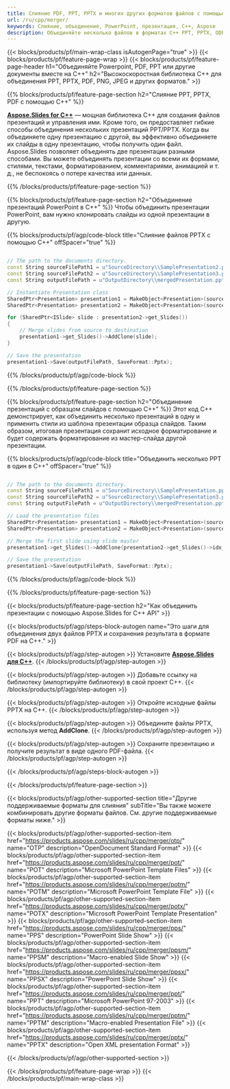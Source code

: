 ```yaml
---
title: Слияние PDF, PPT, PPTX и многих других форматов файлов с помощью C++
url: /ru/cpp/merger/
keywords: Слияние, объединение, PowerPoint, презентация, C++, Aspose
description: Объединяйте несколько файлов в форматах C++ PPT, PPTX, ODP, PDF, PNG, JPG и многих других.
---
```


{{< blocks/products/pf/main-wrap-class isAutogenPage="true" >}}
{{< blocks/products/pf/feature-page-wrap >}}
{{< blocks/products/pf/feature-page-header h1="Объединяйте Powerpoint, PDF, PPT или другие документы вместе на C++" h2="Высокоскоростная библиотека C++ для объединения PPT, PPTX, PDF, PNG, JPEG и других форматов." >}}

{{% blocks/products/pf/feature-page-section h2="Слияние PPT, PPTX, PDF с помощью C++" %}}

[**Aspose.Slides for C++**](https://products.aspose.com/slides/ru/cpp/) — мощная библиотека C++ для создания файлов презентаций и управления ими. Кроме того, он предоставляет гибкие способы объединения нескольких презентаций PPT/PPTX. Когда вы объединяете одну презентацию с другой, вы эффективно объединяете их слайды в одну презентацию, чтобы получить один файл. Aspose.Slides позволяет объединять две презентации разными способами. Вы можете объединять презентации со всеми их формами, стилями, текстами, форматированием, комментариями, анимацией и т. д., не беспокоясь о потере качества или данных.

{{% /blocks/products/pf/feature-page-section %}}

{{% blocks/products/pf/feature-page-section  h2="Объединение презентаций PowerPoint в C++" %}}
Чтобы объединить презентации PowerPoint, вам нужно клонировать слайды из одной презентации в другую.

{{% blocks/products/pf/agp/code-block title="Слияние файлов PPTX с помощью C++" offSpacer="true" %}}

```cpp

// The path to the documents directory.
const String sourceFilePath1 = u"SourceDirectory\\SamplePresentation2.pptx";
const String sourceFilePath2 = u"SourceDirectory\\SamplePresentation3.pptx";
const String outputFilePath = u"OutputDirectory\\mergedPresentation.pptx";

// Instantiate Presentation class
SharedPtr<Presentation> presentation1 = MakeObject<Presentation>(sourceFilePath1);
SharedPtr<Presentation> presentation2 = MakeObject<Presentation>(sourceFilePath2);

for (SharedPtr<ISlide> slide : presentation2->get_Slides())
{
	// Merge slides from source to destination 
	presentation1->get_Slides()->AddClone(slide);
}

// Save the presentation
presentation1->Save(outputFilePath, SaveFormat::Pptx);
```


{{% /blocks/products/pf/agp/code-block %}}

{{% /blocks/products/pf/feature-page-section %}}

{{% blocks/products/pf/feature-page-section  h2="Объединение презентаций с образцом слайдов с помощью C++" %}}
Этот код C++ демонстрирует, как объединить несколько презентаций в одну и применить стили из шаблона презентации образца слайдов. Таким образом, итоговая презентация сохранит исходное форматирование и будет содержать форматирование из мастер-слайда другой презентации.

{{% blocks/products/pf/agp/code-block title="Объединить несколько PPT в один в C++" offSpacer="true" %}}

``` cpp

// The path to the documents directory.
const String sourceFilePath1 = u"SourceDirectory\\SamplePresentation.pptx";
const String sourceFilePath2 = u"SourceDirectory\\SamplePresentation3.pptx";
const String outputFilePath = u"OutputDirectory\\mergedPresentation.pptx";

// Load the presentation files
SharedPtr<Presentation> presentation1 = MakeObject<Presentation>(sourceFilePath1);
SharedPtr<Presentation> presentation2 = MakeObject<Presentation>(sourceFilePath2);

// Merge the first slide using slide master
presentation1->get_Slides()->AddClone(presentation2->get_Slides()->idx_get(0), presentation1->get_Masters()->idx_get(0), true);

// Save the presentation
presentation1->Save(outputFilePath, SaveFormat::Pptx);
```

{{% /blocks/products/pf/agp/code-block %}}

{{% /blocks/products/pf/feature-page-section %}}

{{< blocks/products/pf/feature-page-section  h2="Как объединить презентации с помощью Aspose.Slides for C++ API" >}}

{{< blocks/products/pf/agp/steps-block-autogen name="Это шаги для объединения двух файлов PPTX и сохранения результата в формате PDF на C++." >}}

{{< blocks/products/pf/agp/step-autogen >}}
Установите [**Aspose.Slides для C++**](https://docs.aspose.com/slides/cpp/installation/). 
{{< /blocks/products/pf/agp/step-autogen >}}

{{< blocks/products/pf/agp/step-autogen >}}
Добавьте ссылку на библиотеку (импортируйте библиотеку) в свой проект C++.
{{< /blocks/products/pf/agp/step-autogen >}}

{{< blocks/products/pf/agp/step-autogen >}}
Откройте исходные файлы PPTX на C++.
{{< /blocks/products/pf/agp/step-autogen >}}

{{< blocks/products/pf/agp/step-autogen >}}
Объедините файлы PPTX, используя метод **AddClone**.
{{< /blocks/products/pf/agp/step-autogen >}}

{{< blocks/products/pf/agp/step-autogen >}}
Сохраните презентацию и получите результат в виде одного PDF-файла.
{{< /blocks/products/pf/agp/step-autogen >}}

{{< /blocks/products/pf/agp/steps-block-autogen >}}

{{< /blocks/products/pf/feature-page-section >}}

{{< blocks/products/pf/agp/other-supported-section title="Другие поддерживаемые форматы для слияния" subTitle="Вы также можете комбинировать другие форматы файлов. См. другие поддерживаемые форматы ниже." >}}

{{< blocks/products/pf/agp/other-supported-section-item href="https://products.aspose.com/slides/ru/cpp/merger/otp/" name="OTP" description="OpenDocument Standard Format" >}}
{{< blocks/products/pf/agp/other-supported-section-item href="https://products.aspose.com/slides/ru/cpp/merger/pot/" name="POT" description="Microsoft PowerPoint Template Files" >}}
{{< blocks/products/pf/agp/other-supported-section-item href="https://products.aspose.com/slides/ru/cpp/merger/potm/" name="POTM" description="Microsoft PowerPoint Template File" >}}
{{< blocks/products/pf/agp/other-supported-section-item href="https://products.aspose.com/slides/ru/cpp/merger/potx/" name="POTX" description="Microsoft PowerPoint Template Presentation" >}}
{{< blocks/products/pf/agp/other-supported-section-item href="https://products.aspose.com/slides/ru/cpp/merger/pps/" name="PPS" description="PowerPoint Slide Show" >}}
{{< blocks/products/pf/agp/other-supported-section-item href="https://products.aspose.com/slides/ru/cpp/merger/ppsm/" name="PPSM" description="Macro-enabled Slide Show" >}}
{{< blocks/products/pf/agp/other-supported-section-item href="https://products.aspose.com/slides/ru/cpp/merger/ppsx/" name="PPSX" description="PowerPoint Slide Show" >}}
{{< blocks/products/pf/agp/other-supported-section-item href="https://products.aspose.com/slides/ru/cpp/merger/ppt/" name="PPT" description="Microsoft PowerPoint 97-2003" >}}
{{< blocks/products/pf/agp/other-supported-section-item href="https://products.aspose.com/slides/ru/cpp/merger/pptm/" name="PPTM" description="Macro-enabled Presentation File" >}}
{{< blocks/products/pf/agp/other-supported-section-item href="https://products.aspose.com/slides/ru/cpp/merger/pptx/" name="PPTX" description="Open XML presentation Format" >}}

{{< /blocks/products/pf/agp/other-supported-section >}}

{{< /blocks/products/pf/feature-page-wrap >}}
{{< /blocks/products/pf/main-wrap-class >}}